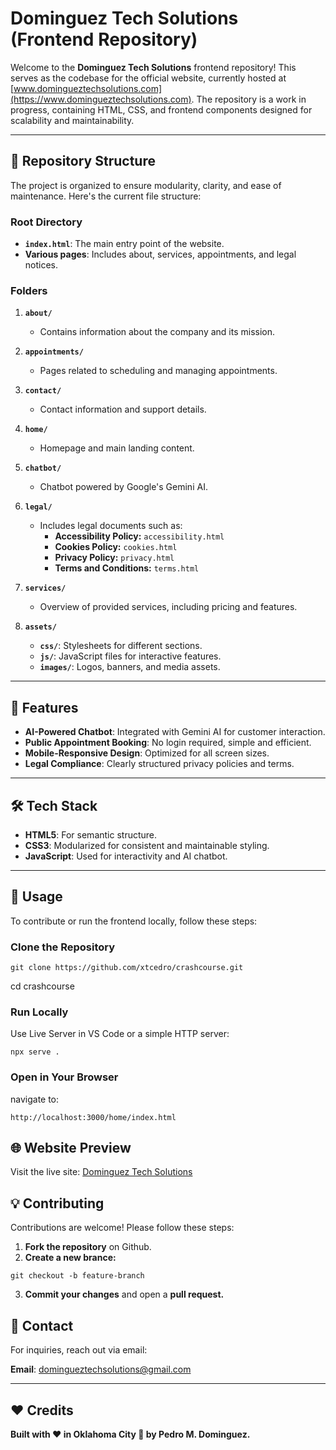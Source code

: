 # Dominguez Tech Solutions (Frontend Repository)

Welcome to the **Dominguez Tech Solutions** frontend repository! This serves as the codebase for the official website, currently hosted at [www.domingueztechsolutions.com](https://www.domingueztechsolutions.com). The repository is a work in progress, containing HTML, CSS, and frontend components designed for scalability and maintainability.

---

## 📂 Repository Structure

The project is organized to ensure modularity, clarity, and ease of maintenance. Here's the current file structure:

### Root Directory
- **`index.html`**: The main entry point of the website.
- **Various pages**: Includes about, services, appointments, and legal notices.

### Folders
1. **`about/`**  
   - Contains information about the company and its mission.

2. **`appointments/`**  
   - Pages related to scheduling and managing appointments.

3. **`contact/`**  
   - Contact information and support details.

4. **`home/`**  
   - Homepage and main landing content.
     
5. **`chatbot/`**  
   - Chatbot powered by Google's Gemini AI.
     
6. **`legal/`**  
   - Includes legal documents such as:  
     - **Accessibility Policy:** `accessibility.html`  
     - **Cookies Policy:** `cookies.html`  
     - **Privacy Policy:** `privacy.html`  
     - **Terms and Conditions:** `terms.html`  

7. **`services/`**  
   - Overview of provided services, including pricing and features.

7. **`assets/`**  
   - **`css/`**: Stylesheets for different sections.  
   - **`js/`**: JavaScript files for interactive features.  
   - **`images/`**: Logos, banners, and media assets.  

---

## 🌟 Features

- **AI-Powered Chatbot**: Integrated with Gemini AI for customer interaction.
- **Public Appointment Booking**: No login required, simple and efficient.
- **Mobile-Responsive Design**: Optimized for all screen sizes.
- **Legal Compliance**: Clearly structured privacy policies and terms.

---

## 🛠️ Tech Stack

- **HTML5**: For semantic structure.
- **CSS3**: Modularized for consistent and maintainable styling.
- **JavaScript**: Used for interactivity and AI chatbot.

---

## 🚀 Usage

To contribute or run the frontend locally, follow these steps:

### Clone the Repository

```
git clone https://github.com/xtcedro/crashcourse.git
```
cd crashcourse

### Run Locally

Use Live Server in VS Code or a simple HTTP server:

```
npx serve .
```
### Open in Your Browser
navigate to: 
```
http://localhost:3000/home/index.html
```
## 🌐 Website Preview
Visit the live site: [Dominguez Tech Solutions](https://www.domingueztechsolutions.com)

## 💡 Contributing
Contributions are welcome! Please follow these steps:
1. **Fork the repository** on Github.
2. **Create a new brance:**
```
git checkout -b feature-branch
```
3. **Commit your changes** and open a **pull request.**

## 📧 Contact

For inquiries, reach out via email:

**Email**: [domingueztechsolutions@gmail.com](mailto:domingueztechsolutions@gmail.com)

---

## ❤️ Credits

**Built with ❤️ in Oklahoma City 🌆 by Pedro M. Dominguez.**

